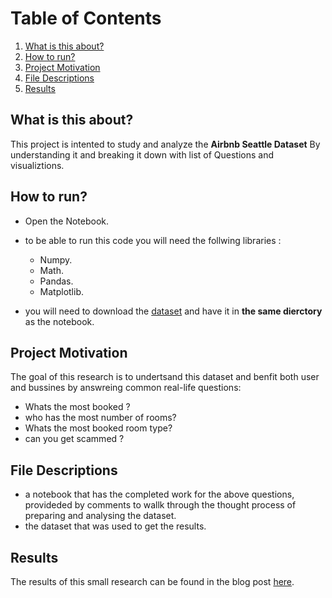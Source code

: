 # Table of Contents

1. [What is this about?](#about)
2. [How to run?](#run)
3. [Project Motivation](#motivation)
4. [File Descriptions](#files)
5. [Results](#results)

## What is this about? <a name="about"></a>

This project is intented to study and analyze the **Airbnb Seattle Dataset** By understanding it and breaking it down with list of Questions and visualiztions.

## How to run? <a name="run"></a>

* Open the Notebook.
* to be able to run this code you will need the follwing libraries :
  * Numpy.
  * Math.
  * Pandas.
  * Matplotlib.
  
 * you will need to download the [dataset](https://www.kaggle.com/airbnb/seattle?select=listings.csv)
  and have it in **the same dierctory** as the notebook.

## Project Motivation<a name="motivation"></a>

The goal of this research is to undertsand this dataset and benfit both user and bussines by answreing common real-life questions:

-  Whats the most booked ? 
-  who has the most number of rooms? 
-  Whats the most booked room type? 
-  can you get scammed  ?

## File Descriptions <a name="files"></a>

- a notebook that has the completed work for the above questions, provideded by comments to wallk through the thought process of preparing and analysing the dataset.
- the dataset that was used to get the results.

## Results<a name="results"></a>

The results of this small research can be found in the blog post [here](https://medium.com/@rayanxma/4-facts-about-seattle-airbnb-that-you-may-need-in-your-next-trip-7e75695878b).



